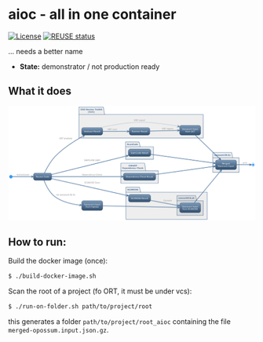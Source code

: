 <!--
SPDX-FileCopyrightText: TNG Technology Consulting GmbH <https://www.tngtech.com>

SPDX-License-Identifier: Apache-2.0
-->

# aioc - all in one container
[![License](https://img.shields.io/badge/License-Apache%202.0-blue.svg)](https://github.com/opossum-tool/opossumUI/blob/main/LICENSES/Apache-2.0.txt)
[![REUSE status](https://api.reuse.software/badge/git.fsfe.org/reuse/api)](https://api.reuse.software/info/git.fsfe.org/reuse/api)

... needs a better name

* **State:** demonstrator / not production ready

## What it does

![README.png](./README.png)

## How to run:

Build the docker image (once):
``` sh
$ ./build-docker-image.sh
```

Scan the root of a project (fo ORT, it must be under vcs):
``` sh
$ ./run-on-folder.sh path/to/project/root
```
this generates a folder `path/to/project/root_aioc` containing the file `merged-opossum.input.json.gz`.

